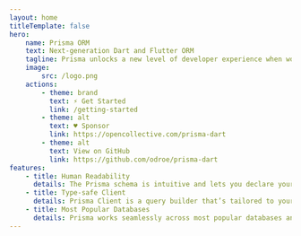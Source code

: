 ```yaml
---
layout: home
titleTemplate: false
hero:
    name: Prisma ORM
    text: Next-generation Dart and Flutter ORM
    tagline: Prisma unlocks a new level of developer experience when working with databases thanks to its intuitive data model, automated migrations, type-safety & auto-completion.
    image:
        src: /logo.png
    actions:
        - theme: brand
          text: ⚡️ Get Started
          link: /getting-started
        - theme: alt
          text: ♥︎ Sponsor
          link: https://opencollective.com/prisma-dart
        - theme: alt
          text: View on GitHub
          link: https://github.com/odroe/prisma-dart
features:
    - title: Human Readability
      details: The Prisma schema is intuitive and lets you declare your database tables in a human-readable way — making your data modeling experience a delight. You define your models by hand or introspect them from an existing database.
    - title: Type-safe Client
      details: Prisma Client is a query builder that’s tailored to your schema. We designed its API to be intuitive, both for SQL veterans and developers brand new to databases. The auto-completion helps you figure out your query without the need for documentation.
    - title: Most Popular Databases
      details: Prisma works seamlessly across most popular databases and service providers. | PostgreSQL, MySQL, MariaDB, SQL Server, SQLite, MongoDB and CockroachDB.
---
```

